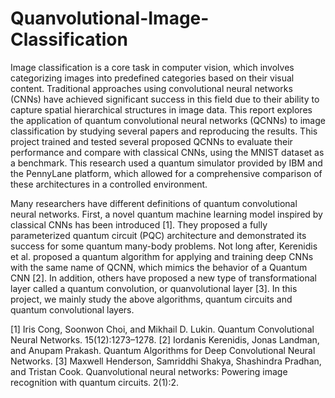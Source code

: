# Quanvolutional-Image-Classification

Image classification is a core task in computer vision, which involves categorizing
images into predefined categories based on their visual content. Traditional approaches
using convolutional neural networks (CNNs) have achieved significant success in this
field due to their ability to capture spatial hierarchical structures in image data. This
report explores the application of quantum convolutional neural networks (QCNNs) to
image classification by studying several papers and reproducing the results. This project
trained and tested several proposed QCNNs to evaluate their performance and compare
with classical CNNs, using the MNIST dataset as a benchmark. This research used a
quantum simulator provided by IBM and the PennyLane platform, which allowed for a
comprehensive comparison of these architectures in a controlled environment.

Many researchers have different definitions of quantum convolutional neural networks.
First, a novel quantum machine learning model inspired by classical CNNs has been introduced
[1]. They proposed a fully parameterized quantum circuit (PQC) architecture
and demonstrated its success for some quantum many-body problems. Not long after,
Kerenidis et al. proposed a quantum algorithm for applying and training deep CNNs with
the same name of QCNN, which mimics the behavior of a Quantum CNN [2]. In addition,
others have proposed a new type of transformational layer called a quantum convolution,
or quanvolutional layer [3]. In this project, we mainly study the above algorithms, quantum
circuits and quantum convolutional layers.



[1] Iris Cong, Soonwon Choi, and Mikhail D. Lukin. Quantum Convolutional Neural
Networks. 15(12):1273–1278.
[2] Iordanis Kerenidis, Jonas Landman, and Anupam Prakash. Quantum Algorithms for
Deep Convolutional Neural Networks.
[3] Maxwell Henderson, Samriddhi Shakya, Shashindra Pradhan, and Tristan Cook.
Quanvolutional neural networks: Powering image recognition with quantum circuits.
2(1):2.
